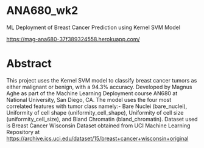 # ANA680_wk2
ML Deployment of Breast Cancer Prediction using Kernel SVM Model

https://mag-ana680-37f389324558.herokuapp.com/

# Abstract
This project uses the Kernel SVM model to classify breast cancer tumors as either malignant or benign, with a 94.3% accuracy.
Developed by Magnus Aghe as part of the Machine Learning Deployment course AN680 at National University, San Diego, CA.
The model uses the four most correlated features with tumor class namely:- Bare Nuclei (bare_nuclei), Uniformity of cell shape (uniformity_cell_shape), Uniformity of cell size (uniformity_cell_size), and Bland Chromatin (bland_chromatin).
Dataset used is Breast Cancer Wisconsin Dataset obtained from UCI Machine Learning Repository at https://archive.ics.uci.edu/dataset/15/breast+cancer+wisconsin+original
